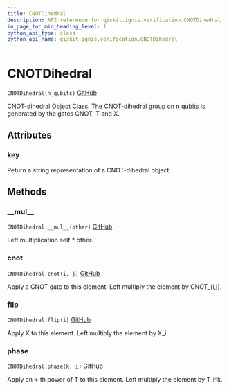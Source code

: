 ```yaml
---
title: CNOTDihedral
description: API reference for qiskit.ignis.verification.CNOTDihedral
in_page_toc_min_heading_level: 1
python_api_type: class
python_api_name: qiskit.ignis.verification.CNOTDihedral
---
```


# CNOTDihedral

<span id="qiskit.ignis.verification.CNOTDihedral" />

`CNOTDihedral(n_qubits)` [GitHub](https://github.com/qiskit-community/qiskit-ignis/tree/stable/0.3/qiskit/ignis/verification/randomized_benchmarking/dihedral.py "view source code")

CNOT-dihedral Object Class. The CNOT-dihedral group on n qubits is generated by the gates CNOT, T and X.

## Attributes

### key

Return a string representation of a CNOT-dihedral object.

## Methods

### \_\_mul\_\_

<span id="qiskit.ignis.verification.CNOTDihedral.__mul__" />

`CNOTDihedral.__mul__(other)` [GitHub](https://github.com/qiskit-community/qiskit-ignis/tree/stable/0.3/qiskit/ignis/verification/randomized_benchmarking/dihedral.py "view source code")

Left multiplication self \* other.

### cnot

<span id="qiskit.ignis.verification.CNOTDihedral.cnot" />

`CNOTDihedral.cnot(i, j)` [GitHub](https://github.com/qiskit-community/qiskit-ignis/tree/stable/0.3/qiskit/ignis/verification/randomized_benchmarking/dihedral.py "view source code")

Apply a CNOT gate to this element. Left multiply the element by CNOT\_\{i,j}.

### flip

<span id="qiskit.ignis.verification.CNOTDihedral.flip" />

`CNOTDihedral.flip(i)` [GitHub](https://github.com/qiskit-community/qiskit-ignis/tree/stable/0.3/qiskit/ignis/verification/randomized_benchmarking/dihedral.py "view source code")

Apply X to this element. Left multiply the element by X\_i.

### phase

<span id="qiskit.ignis.verification.CNOTDihedral.phase" />

`CNOTDihedral.phase(k, i)` [GitHub](https://github.com/qiskit-community/qiskit-ignis/tree/stable/0.3/qiskit/ignis/verification/randomized_benchmarking/dihedral.py "view source code")

Apply an k-th power of T to this element. Left multiply the element by T\_i^k.

